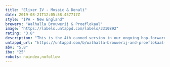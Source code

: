```yaml
---
title: "Elixer IV - Mosaic & Denali"
date: 2019-08-21T12:05:58.457717Z
style: "IPA - New England"
brewery: "Walhalla Brouwerij & Proeflokaal"
image: "https://labels.untappd.com/labels/3310892"
rating: "3.8"
description: "This is the 4th canned version in our ongoing hop-forward hazy IPA series, where we change the dry hops with each batch. In this edition we chose to go with with Mosaic and Denali hops. We think it may have magical properties… Drink fresh! "
untappd_url: "https://untappd.com/b/walhalla-brouwerij-and-proeflokaal-elixer-iv-mosaic-and-denali/3310892"
abv: "5.8"
ibu: "25"
robots: noindex,nofollow
---
```

